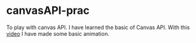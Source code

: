 # canvasAPI-prac
To play with canvas API.
I have learned the basic of Canvas API. With this [video](https://www.youtube.com/watch?v=gm1QtePAYTM&t=50s) I have made some basic animation.
